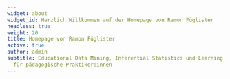 ```yaml
---
widget: about
widget_id: Herzlich Willkommen auf der Homepage von Ramon Füglister
headless: true
weight: 20
title: Homepage von Ramon Füglister
active: true
author: admin
subtitle: Educational Data Mining, Inferential Statistics und Learning Analytics
  für pädagogische Praktiker:innen
---
```


